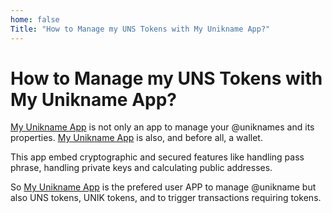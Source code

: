 ```yaml
---
home: false
Title: "How to Manage my UNS Tokens with My Unikname App?"
---
```


# How to Manage my UNS Tokens with My Unikname App?

[My Unikname App](https://my.unikname.app/) is not only an app to manage your @uniknames and its properties. [My Unikname App](https://my.unikname.app/) is also, and before all, a wallet. 

This app embed cryptographic and secured features like handling pass phrase, handling private keys and calculating public addresses. 

So [My Unikname App](https://my.unikname.app/) is the prefered user APP to manage @unikname but also UNS tokens, UNIK tokens, and to trigger transactions requiring tokens.

